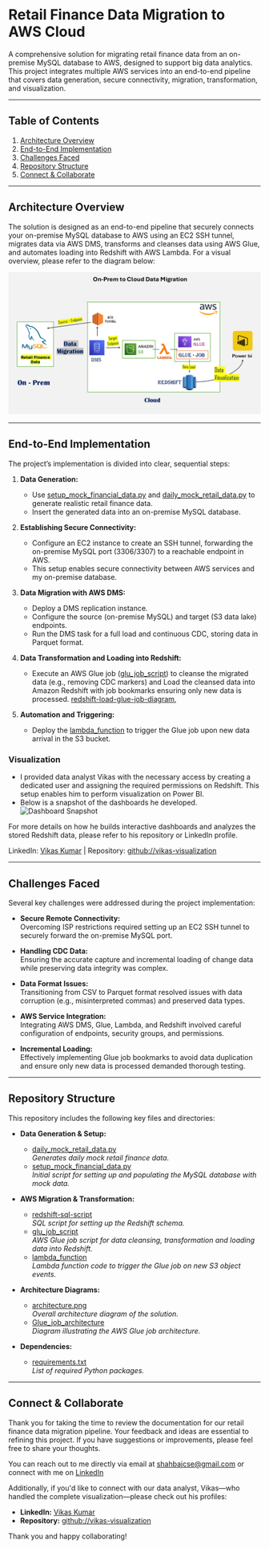 # Retail Finance Data Migration to AWS Cloud

A comprehensive solution for migrating retail finance data from an on-premise MySQL database to AWS, designed to support big data analytics. This project integrates multiple AWS services into an end-to-end pipeline that covers data generation, secure connectivity, migration, transformation, and visualization.

---

## Table of Contents

1. [Architecture Overview](#architecture-overview)
2. [End-to-End Implementation](#end-to-end-implementation)
3. [Challenges Faced](#challenges-faced)
4. [Repository Structure](#repository-structure)
5. [Connect & Collaborate](-#Connect-&-Collaborate)

---

## Architecture Overview

The solution is designed as an end-to-end pipeline that securely connects your on-premise MySQL database to AWS using an EC2 SSH tunnel, migrates data via AWS DMS, transforms and cleanses data using AWS Glue, and automates loading into Redshift with AWS Lambda. For a visual overview, please refer to the diagram below:

![Overall Architecture](./architecture.png)

---

## End-to-End Implementation

The project’s implementation is divided into clear, sequential steps:

1. **Data Generation:**
   - Use [setup_mock_financial_data.py](./setup_mock_financial_data.py) and [daily_mock_retail_data.py](./daily_mock_retail_data.py) to generate realistic retail finance data.
   - Insert the generated data into an on-premise MySQL database.

2. **Establishing Secure Connectivity:**
   - Configure an EC2 instance to create an SSH tunnel, forwarding the on-premise MySQL port (3306/3307) to a reachable endpoint in AWS.
   - This setup enables secure connectivity between AWS services and my on-premise database.

3. **Data Migration with AWS DMS:**
   - Deploy a DMS replication instance.
   - Configure the source (on-premise MySQL) and target (S3 data lake) endpoints.
   - Run the DMS task for a full load and continuous CDC, storing data in Parquet format.

4. **Data Transformation and Loading into Redshift:**
   - Execute an AWS Glue job ([glu_job_script](./glu_job_script)) to cleanse the migrated data (e.g., removing CDC markers) and Load the cleansed data into Amazon Redshift with job bookmarks ensuring only new         data is processed.
  [redshift-load-glue-job-diagram](./redshift-load-glue-job.jpg),

5. **Automation and Triggering:**
   - Deploy the [lambda_function](./lambda_function.py) to trigger the Glue job upon new data arrival in the S3 bucket.

### Visualization

- I provided data analyst Vikas with the necessary access by creating a dedicated user and assigning the required permissions on Redshift. This setup enables him to perform visualization on Power BI. 
- Below is a snapshot of the dashboards he developed.
![Dashboard Snapshot](./dashboard_snapshot.png)

For more details on how he builds interactive dashboards and analyzes the stored Redshift data, please refer to his repository or LinkedIn profile.
  
LinkedIn: [Vikas Kumar](https://www.linkedin.com/in/vikas-singh00/) | Repository: [github://vikas-visualization](github://vikas-visualization)

---

## Challenges Faced

Several key challenges were addressed during the project implementation:

- **Secure Remote Connectivity:**  
  Overcoming ISP restrictions required setting up an EC2 SSH tunnel to securely forward the on-premise MySQL port.

- **Handling CDC Data:**  
  Ensuring the accurate capture and incremental loading of change data while preserving data integrity was complex.

- **Data Format Issues:**  
  Transitioning from CSV to Parquet format resolved issues with data corruption (e.g., misinterpreted commas) and preserved data types.

- **AWS Service Integration:**  
  Integrating AWS DMS, Glue, Lambda, and Redshift involved careful configuration of endpoints, security groups, and permissions.

- **Incremental Loading:**  
  Effectively implementing Glue job bookmarks to avoid data duplication and ensure only new data is processed demanded thorough testing.

---

## Repository Structure

This repository includes the following key files and directories:

- **Data Generation & Setup:**
  - [daily_mock_retail_data.py](./daily_mock_retail_data.py)  
    *Generates daily mock retail finance data.*
  - [setup_mock_financial_data.py](./setup_mock_financial_data.py)  
    *Initial script for setting up and populating the MySQL database with mock data.*

- **AWS Migration & Transformation:**
  - [redshift-sql-script](./redshift-sql-script.txt)  
    *SQL script for setting up the Redshift schema.*
  - [glu_job_script](./glu_job_script.py)  
    *AWS Glue job script for data cleansing, transformation and loading data into Redshift.*
  - [lambda_function](./lambda_function.py)  
    *Lambda function code to trigger the Glue job on new S3 object events.*

- **Architecture Diagrams:**
  - [architecture.png](./architecture.png)  
    *Overall architecture diagram of the solution.*
  - [Glue_job_architecture](./Glue_job_architecture.jpg)  
    *Diagram illustrating the AWS Glue job architecture.*

- **Dependencies:**
  - [requirements.txt](./requirements.txt)  
    *List of required Python packages.*

---

## Connect & Collaborate

Thank you for taking the time to review the documentation for our retail finance data migration pipeline. Your feedback and ideas are essential to refining this project. If you have suggestions or improvements, please feel free to share your thoughts.

You can reach out to me directly via email at [shahbajcse@gmail.com](mailto:shahbajcse@gmail.com) or connect with me on [LinkedIn](https://www.linkedin.com/in/mdshahbaj/)

Additionally, if you'd like to connect with our data analyst, Vikas—who handled the complete visualization—please check out his profiles:
- **LinkedIn:** [Vikas Kumar](https://www.linkedin.com/in/vikas-singh00/)
- **Repository:** [github://vikas-visualization](github://vikas-visualization)

Thank you and happy collaborating!
